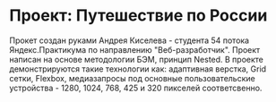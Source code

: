 # Проект: Путешествие по России

Прокет создан руками Андрея Киселева - студента 54 потока Яндекс.Практикума по направлению "Веб-разработчик".
Проект написан на основе методологии БЭМ, принцип Nested. В проекте демонстрируются такие технологии как: адаптивная верстка, Grid сетки, Flexbox, медиазапросы под основные пользовательские устройства - 1280, 1024, 768, 425 и 320 пикселей соответсвенно. 
 

